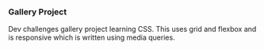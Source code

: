 ### Gallery Project
Dev challenges gallery project learning CSS.
This uses grid and flexbox and is responsive which is written using media queries.
